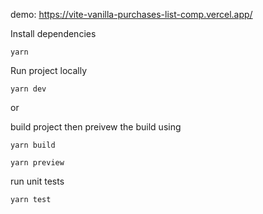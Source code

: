 demo: https://vite-vanilla-purchases-list-comp.vercel.app/

Install dependencies

```
yarn
```

Run project locally

```
yarn dev
```

or

build project then preivew the build using

```
yarn build

yarn preview
```

run unit tests

```
yarn test
```
